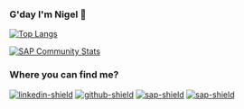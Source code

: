 ### G'day I'm Nigel 👋

<!--
**njames/njames** is a ✨ _special_ ✨ repository because its `README.md` (this file) appears on your GitHub profile.

Here are some ideas to get you started:

- 🔭 I’m currently working on ...
- 🌱 I’m currently learning ...
- 👯 I’m looking to collaborate on ...
- 🤔 I’m looking for help with ...
- 💬 Ask me about ...
- 📫 How to reach me: ...
- 😄 Pronouns: ...
- ⚡ Fun fact: ...

[![npm-shield](https://img.shields.io/badge/NPM-555?style=for-the-badge&logo=npm)](https://npmjs.com/~njames)
[![sap-shield](https://img.shields.io/badge/Credly-555?style=for-the-badge&logo=credly&logoColor=white)](https://www.credly.com/users/njames/badges)
-->


[![Top Langs](https://github-readme-stats.vercel.app/api/top-langs/?username=njames&layout=compact)](https://github-readme-stats.vercel.app/api/top-langs/?username=njames)

[![SAP Community Stats](https://devrel-tools-prod-scn-badges-srv.cfapps.eu10.hana.ondemand.com/activity/njames)](https://people.sap.com/njames)

### Where you can find me?

[![linkedin-shield](https://img.shields.io/badge/LinkedIn-555?style=for-the-badge&logo=linkedin)](https://linkedin.com/in/nigeljames)  [![github-shield](https://img.shields.io/badge/GitHub-555?style=for-the-badge&logo=github)](https://github.com/njames) [![sap-shield](https://img.shields.io/badge/SAP-555?style=for-the-badge&logo=sap&logoColor=white)](https://people.sap.com/nigeljames) [![sap-shield](https://img.shields.io/badge/Credly-555?style=for-the-badge&logo=credly&logoColor=white)](https://www.credly.com/users/mauricio-lauffer/badges)
